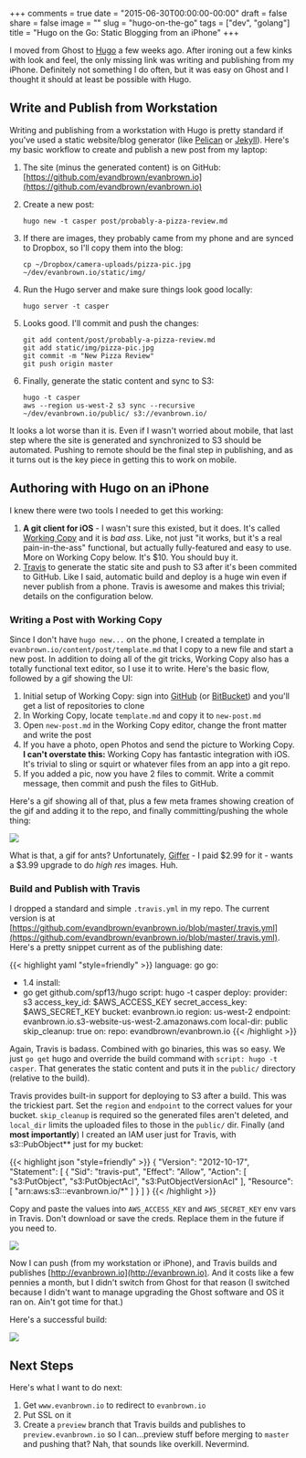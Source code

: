 +++
comments = true
date = "2015-06-30T00:00:00-00:00"
draft = false 
share = false 
image = ""
slug = "hugo-on-the-go"
tags = ["dev", "golang"]
title = "Hugo on the Go: Static Blogging from an iPhone"
+++

I moved from Ghost to [Hugo](http://gohugo.io) a few weeks ago. After ironing out a few kinks with look and feel, the only missing link was writing and publishing from my iPhone. Definitely not something I do often, but it was easy on Ghost and I thought it should at least be possible with Hugo.
<!--more-->
## Write and Publish from Workstation
Writing and publishing from a workstation with Hugo is pretty standard if you've used a static website/blog generator (like [Pelican](http://getpelican.com) or [Jekyll](http://jekyllrb.com/)). Here's my basic workflow to create and publish a new post from my laptop:

1. The site (minus the generated content) is on GitHub: [https://github.com/evandbrown/evanbrown.io](https://github.com/evandbrown/evanbrown.io)

1. Create a new post:

    ```shell
    hugo new -t casper post/probably-a-pizza-review.md
    ```

1. If there are images, they probably came from my phone and are synced to Dropbox, so I'll copy them into the blog:

    ```shell
    cp ~/Dropbox/camera-uploads/pizza-pic.jpg ~/dev/evanbrown.io/static/img/
    ```

1. Run the Hugo server and make sure things look good locally:

    ```shell
    hugo server -t casper
    ```

1. Looks good. I'll commit and push the changes:

    ```shell
    git add content/post/probably-a-pizza-review.md
    git add static/img/pizza-pic.jpg
    git commit -m "New Pizza Review"
    git push origin master
    ```

1. Finally, generate the static content and sync to S3:

    ```shell
    hugo -t casper
    aws --region us-west-2 s3 sync --recursive ~/dev/evanbrown.io/public/ s3://evanbrown.io/
    ```

It looks a lot worse than it is. Even if I wasn't worried about mobile, that last step where the site is generated and synchronized to S3 should be automated. Pushing to remote should be the final step in publishing, and as it turns out is the key piece in getting this to work on mobile.

## Authoring with Hugo on an iPhone
I knew there were two tools I needed to get this working:

1. **A git client for iOS** - I wasn't sure this existed, but it does. It's called [Working Copy](http://workingcopyapp.com/) and it is _bad ass_. Like, not just "it works, but it's a real pain-in-the-ass" functional, but actually fully-featured and easy to use. More on Working Copy below. It's $10. You should buy it.
1. [Travis](http://travis-ci.org) to generate the static site and push to S3 after it's been commited to GitHub. Like I said, automatic build and deploy is a huge win even if never publish from a phone. Travis is awesome and makes this trivial; details on the configuration below.

### Writing a Post with Working Copy
Since I don't have `hugo new...` on the phone, I created a template in `evanbrown.io/content/post/template.md` that I copy to a new file and start a new post. In addition to doing all of the git tricks, Working Copy also has a totally functional text editor, so I use it to write. Here's the basic flow, followed by a gif showing the UI:

1. Initial setup of Working Copy: sign into [GitHub](http://www.github.com) (or [BitBucket](http://www.bitbucket.com)) and you'll get a list of repositories to clone
1. In Working Copy, locate `template.md` and copy it to `new-post.md`
1. Open `new-post.md` in the Working Copy editor, change the front matter and write the post
1. If you have a photo, open Photos and send the picture to Working Copy. **I can't overstate this:** Working Copy has fantastic integration with iOS. It's trivial to sling or squirt or whatever files from an app into a git repo.
1. If you added a pic, now you have 2 files to commit. Write a commit message, then commit and push the files to GitHub.

Here's a gif showing all of that, plus a few meta frames showing creation of the gif and adding it to the repo, and finally committing/pushing the whole thing:

![](/img/hugo-init.gif)

What is that, a gif for ants? Unfortunately, [Giffer](http://gifferapp.com/) - I paid $2.99 for it - wants a $3.99 upgrade to do _high res_ images. Huh.

### Build and Publish with Travis
I dropped a standard and simple `.travis.yml` in my repo. The current version is at [https://github.com/evandbrown/evanbrown.io/blob/master/.travis.yml](https://github.com/evandbrown/evanbrown.io/blob/master/.travis.yml). Here's a pretty snippet current as of the publishing date:

{{< highlight yaml "style=friendly" >}}
language: go
go:
- 1.4
install:
- go get github.com/spf13/hugo
script: hugo -t casper
deploy:
  provider: s3
  access_key_id: $AWS_ACCESS_KEY
  secret_access_key: $AWS_SECRET_KEY
  bucket: evanbrown.io
  region: us-west-2
  endpoint: evanbrown.io.s3-website-us-west-2.amazonaws.com
  local-dir: public
  skip_cleanup: true
  on:
    repo: evandbrown/evanbrown.io
{{< /highlight >}}

Again, Travis is badass. Combined with go binaries, this was so easy. We just `go get` hugo and override the build command with `script: hugo -t casper`. That generates the static content and puts it in the `public/` directory (relative to the build).

Travis provides built-in support for deploying to S3 after a build. This was the trickiest part. Set the `region` and `endpoint` to the correct values for your bucket. `skip_cleanup` is required so the generated files aren't deleted, and `local_dir` limits the uploaded files to those in the `public/` dir. Finally (and **most importantly**) I created an IAM user just for Travis, with s3::PubObject** just for my bucket:

{{< highlight json "style=friendly" >}}
{
    "Version": "2012-10-17",
    "Statement": [
        {
            "Sid": "travis-put",
            "Effect": "Allow",
            "Action": [
                "s3:PutObject",
                "s3:PutObjectAcl",
                "s3:PutObjectVersionAcl"
            ],
            "Resource": [
                "arn:aws:s3:::evanbrown.io/*"
            ]
        }
    ]
}
{{< /highlight >}}

Copy and paste the values into `AWS_ACCESS_KEY` and `AWS_SECRET_KEY` env vars in Travis. Don't download or save the creds. Replace them in the future if you need to.

![](/img/travis-env.png)

Now I can push (from my workstation or iPhone), and Travis builds and publishes [http://evanbrown.io](http://evanbrown.io). And it costs like a few pennies a month, but I didn't switch from Ghost for that reason (I switched because I didn't want to manage upgrading the Ghost software and OS it ran on. Ain't got time for that.)

Here's a successful build:

![](/img/travis-build.png)

## Next Steps
Here's what I want to do next:

1. Get `www.evanbrown.io` to redirect to `evanbrown.io`
1. Put SSL on it
1. Create a `preview` branch that Travis builds and publishes to `preview.evanbrown.io` so I can...preview stuff before merging to `master` and pushing that? Nah, that sounds like overkill. Nevermind.
